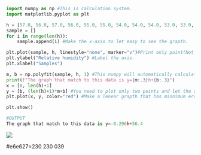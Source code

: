 ```.py
import numpy as np #This is calculation system. 
import matplotlib.pyplot as plt

h = [57.0, 56.0, 57.0, 56.0, 55.0, 55.0, 54.0, 54.0, 54.0, 53.0, 53.0, 54.0, 53.0, 53.0, 52.0, 52.0, 51.0, 51.0, 51.0, 50.0, 50.0, 49.0, 50.0, 49.0, 49.0, 48.0, 49.0, 49.0, 48.0, 48.0, 48.0, 49.0]
sample = []
for i in range(len(h)):
    sample.append(i) #Make the x-axis to let easy to see the grapth.

plt.plot(sample, h, linestyle="none", marker="v")#Print only point(Not the line)
plt.ylabel("Relative humidity") #Label the axis.
plt.xlabel("Samples")

m, b = np.polyfit(sample, h, 1) #This numpy will automatically calculate the Minimum error value by differenciate and Simple calculation.
print(f"The graph that match to this data is y={m:.3}h+{b:.3}")
x = [0, len(h)+1]
y = [b, (len(h)+1)*m+b] #You need to plot only two points and let the strait line inside because grapth is strait.
plt.plot(x, y, color="red") #Make a lenear grapth that has minnimum error.

plt.show()

```

```.py
#OUTPUT
The graph that match to this data is y=-0.296h+56.4
```

![](https://github.com/yutaro741/unit2_repo/blob/main/pictures/%E3%82%B9%E3%82%AF%E3%83%AA%E3%83%BC%E3%83%B3%E3%82%B7%E3%83%A7%E3%83%83%E3%83%88%202022-11-24%2013.30.25.png)

#e6e627=230 230 039
